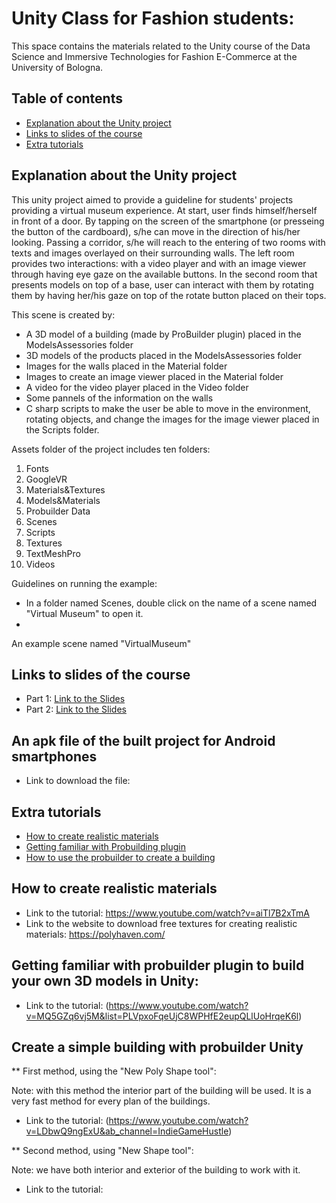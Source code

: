 # Unity Class for Fashion students:
This space contains the materials related to the Unity course of the Data Science and Immersive Technologies for Fashion E-Commerce at the University of Bologna.
## Table of contents
* [Explanation about the Unity project](#Explanation)
* [Links to slides of the course](#slides)
* [Extra tutorials](#Tutorials)


## Explanation about the Unity project
This unity project aimed to provide a guideline for students' projects providing a virtual museum experience. At start, user finds himself/herself in front of a door.
By tapping on the screen of the smartphone (or presseing the button of the cardboard), s/he can move in the direction of his/her looking. Passing a corridor, s/he will reach to the entering of two rooms with texts and images overlayed on their surrounding walls.  The left room provides two interactions: with a video player and with an image viewer through having eye gaze on the available buttons. In the second room that presents models on top of a base, user can interact with them by rotating them by having her/his gaze on top of the rotate button placed on their tops. 

This scene is created by:

- A 3D model of a building (made by ProBuilder plugin) placed in the ModelsAssessories folder
- 3D models of the products placed in the ModelsAssessories folder
- Images for the walls placed in the Material folder
- Images to create an image viewer placed in the Material folder
- A video for the video player placed in the Video folder
- Some pannels of the information on the walls 
- C sharp scripts to make the user be able to move in the environment, rotating objects, and change the images for the image viewer placed in the Scripts folder.

Assets folder of the project includes ten folders: 
1. Fonts
2. GoogleVR
3. Materials&Textures
4. Models&Materials
5. Probuilder Data
6. Scenes
7. Scripts
9. Textures
10. TextMeshPro
11. Videos


Guidelines on running the example:
* In a folder named Scenes, double click on the name of a scene named "Virtual Museum" to open it.
* 



An example scene named "VirtualMuseum"





## Links to slides of the course
* Part 1: [Link to the Slides](https://docs.google.com/presentation/d/1jW5Lnh7VeGfh6XpTCF8-IT86O99VvfY1ZAJkn-QAXBc/edit#slide=id.p1)
* Part 2: [Link to the Slides](https://docs.google.com/presentation/d/1MviPBiGDc32lQsXaDWD6mC8Bp6P_6Hm-nanf_po6opo/edit#slide=id.p34)

## An apk file of the built project for Android smartphones
* Link to download the file: 
	
## Extra tutorials
* [How to create realistic materials](#Realistic)
* [Getting familiar with Probuilding plugin](#Probuilder)
* [How to use the probuilder to create a building](#Building)

## How to create realistic materials
* Link to the tutorial: https://www.youtube.com/watch?v=aiTl7B2xTmA
* Link to the website to download free textures for creating realistic materials: https://polyhaven.com/

## Getting familiar with probuilder plugin to build your own 3D models in Unity: 
* Link to the tutorial: (https://www.youtube.com/watch?v=MQ5GZq6vj5M&list=PLVpxoFqeUjC8WPHfE2eupQLlUoHrqeK6l)

## Create a simple building with probuilder Unity
** First method, using the "New Poly Shape tool":

Note: with this method the interior part of the building will be used. It is a very fast method for every plan of the buildings.

* Link to the tutorial: (https://www.youtube.com/watch?v=LDbwQ9ngExU&ab_channel=IndieGameHustle)

** Second method, using "New Shape tool":

Note: we have both interior and exterior of the building to work with it.

* Link to the tutorial: 
